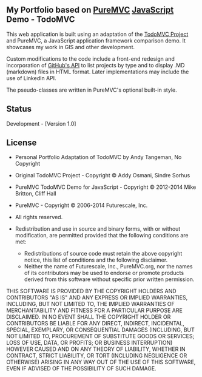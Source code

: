 ## My Portfolio based on [PureMVC](http://puremvc.github.com/) [JavaScript](https://github.com/PureMVC/puremvc-js-multicore-framework/wiki) Demo - TodoMVC
This web application is built using an adaptation of the [TodoMVC Project](http://todomvc.com) and PureMVC, a JavaScript application framework comparison demo. It showcases my work in GIS and other development.

Custom modifications to the code include a front-end redesign and incorporation of [GitHub's API](https://developer.github.com/v3/) to list projects by type and to display .MD (markdown) files in HTML format. Later implementations may include the use of LinkedIn API.

The pseudo-classes are written in PureMVC's optional built-in style.

## Status
Development - [Version 1.0]

## License
* Personal Portfolio Adaptation of TodoMVC by Andy Tangeman, No Copyright
* Original TodoMVC Project - Copyright © Addy Osmani, Sindre Sorhus
* PureMVC TodoMVC Demo for JavaScript - Copyright © 2012-2014 Mike Britton, Cliff Hall 
* PureMVC - Copyright © 2006-2014 Futurescale, Inc.
* All rights reserved.

* Redistribution and use in source and binary forms, with or without modification, are permitted provided that the following conditions are met:

  * Redistributions of source code must retain the above copyright notice, this list of conditions and the following disclaimer.
  * Neither the name of Futurescale, Inc., PureMVC.org, nor the names of its contributors may be used to endorse or promote products derived from this software without specific prior written permission.

THIS SOFTWARE IS PROVIDED BY THE COPYRIGHT HOLDERS AND CONTRIBUTORS "AS IS" AND ANY EXPRESS OR IMPLIED WARRANTIES, INCLUDING, BUT NOT LIMITED TO, THE IMPLIED WARRANTIES OF MERCHANTABILITY AND FITNESS FOR A PARTICULAR PURPOSE ARE DISCLAIMED. IN NO EVENT SHALL THE COPYRIGHT HOLDER OR CONTRIBUTORS BE LIABLE FOR ANY DIRECT, INDIRECT, INCIDENTAL, SPECIAL, EXEMPLARY, OR CONSEQUENTIAL DAMAGES (INCLUDING, BUT NOT LIMITED TO, PROCUREMENT OF SUBSTITUTE GOODS OR SERVICES; LOSS OF USE, DATA, OR PROFITS; OR BUSINESS INTERRUPTION) HOWEVER CAUSED AND ON ANY THEORY OF LIABILITY, WHETHER IN CONTRACT, STRICT LIABILITY, OR TORT (INCLUDING NEGLIGENCE OR OTHERWISE) ARISING IN ANY WAY OUT OF THE USE OF THIS SOFTWARE, EVEN IF ADVISED OF THE POSSIBILITY OF SUCH DAMAGE.
